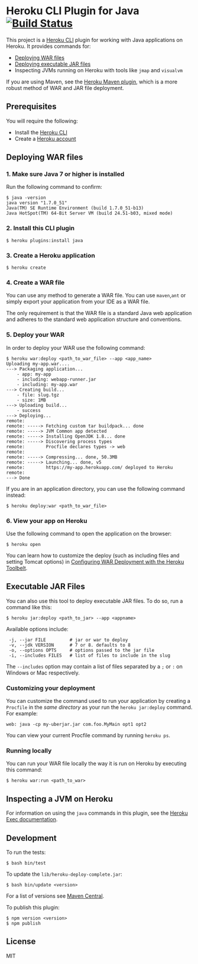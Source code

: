 # Heroku CLI Plugin for Java [![Build Status](https://travis-ci.com/heroku/plugin-java.svg?branch=master)](https://travis-ci.com/heroku/plugin-java)

This project is a [Heroku CLI](https://cli.heroku.com/)
plugin for working with Java applications on Heroku. It provides commands for:

* [Deploying WAR files](https://devcenter.heroku.com/articles/war-deployment)
* [Deploying executable JAR files](#executable-jar-files)
* Inspecting JVMs running on Heroku with tools like `jmap` and `visualvm`

If you are using Maven, see the [Heroku Maven plugin](https://devcenter.heroku.com/articles/deploying-java-applications-with-the-heroku-maven-plugin),
which is a more robust method of WAR and JAR file deployment.

## Prerequisites

You will require the following:

* Install the [Heroku CLI](https://cli.heroku.com/)
* Create a [Heroku account](https://api.heroku.com/signup)

## Deploying WAR files

### 1. Make sure Java 7 or higher is installed

Run the following command to confirm:

```sh-session
$ java -version
java version "1.7.0_51"
Java(TM) SE Runtime Environment (build 1.7.0_51-b13)
Java HotSpot(TM) 64-Bit Server VM (build 24.51-b03, mixed mode)
```

### 2. Install this CLI plugin

```sh-session
$ heroku plugins:install java
```

### 3. Create a Heroku application

```sh-session
$ heroku create
```

### 4. Create a WAR file

You can use any method to generate a WAR file. You can use <code>maven</code>,<code>ant</code> or simply export your application from your IDE as a WAR file.

The only requirement is that the WAR file is a standard Java web application and adheres to the standard web application structure and conventions.

### 5. Deploy your WAR

In order to deploy your WAR use the following command:

```sh-session
$ heroku war:deploy <path_to_war_file> --app <app_name>
Uploading my-app.war....
---> Packaging application...
    - app: my-app
    - including: webapp-runner.jar
    - including: my-app.war
---> Creating build...
    - file: slug.tgz
    - size: 1MB
---> Uploading build...
    - success
---> Deploying...
remote:
remote: -----> Fetching custom tar buildpack... done
remote: -----> JVM Common app detected
remote: -----> Installing OpenJDK 1.8... done
remote: -----> Discovering process types
remote:        Procfile declares types -> web
remote:
remote: -----> Compressing... done, 50.3MB
remote: -----> Launching... done, v5
remote:        https://my-app.herokuapp.com/ deployed to Heroku
remote:
---> Done
```

If you are in an application directory, you can use the following command instead:

```sh-session
$ heroku deploy:war <path_to_war_file>
```

### 6. View your app on Heroku

Use the following command to open the application on the browser:

```sh-session
$ heroku open
```

You can learn how to customize the deploy (such as including files and setting Tomcat options)
in [Configuring WAR Deployment with the Heroku Toolbelt](https://devcenter.heroku.com/articles/configuring-war-deployment-with-the-heroku-toolbelt).

## Executable JAR Files

You can also use this tool to deploy executable JAR files. To do so, run a command like this:

```
$ heroku jar:deploy <path_to_jar> --app <appname>
```

Available options include:

```
 -j, --jar FILE         # jar or war to deploy
 -v, --jdk VERSION      # 7 or 8. defaults to 8
 -o, --options OPTS     # options passed to the jar file
 -i, --includes FILES   # list of files to include in the slug
```

The `--includes` option may contain a list of files separated by a `;` or `:` on Windows or Mac respectively. 

### Customizing your deployment

You can customize the command used to run your application by creating a `Procfile` in the *same directory* as your run the `heroku jar:deploy` command. For example:

```
web: java -cp my-uberjar.jar com.foo.MyMain opt1 opt2
```

You can view your current Procfile command by running `heroku ps`.

### Running locally

You can run your WAR file locally the way it is run on Heroku by executing
this command:

```
$ heroku war:run <path_to_war>
```

## Inspecting a JVM on Heroku

For information on using the `java` commands in this plugin, see the [Heroku Exec documentation](https://devcenter.heroku.com/articles/heroku-exec).

## Development

To run the tests:

```sh-session
$ bash bin/test
```

To update the `lib/heroku-deploy-complete.jar`:

```sh-session
$ bash bin/update <version>
```

For a list of versions see [Maven Central](https://repo1.maven.org/maven2/com/heroku/sdk/heroku-deploy-complete/).

To publish this plugin:

```sh-session
$ npm version <version>
$ npm publish
```

## License

MIT
